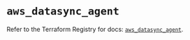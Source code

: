 # `aws_datasync_agent`

Refer to the Terraform Registry for docs: [`aws_datasync_agent`](https://registry.terraform.io/providers/hashicorp/aws/3.76.1/docs/resources/datasync_agent).
